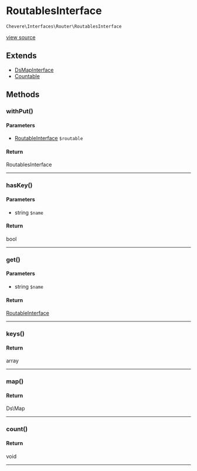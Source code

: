 # RoutablesInterface

`Chevere\Interfaces\Router\RoutablesInterface`

[view source](https://github.com/chevere/chevere/blob/master//home/rodolfo/git/chevere/chevere/interfaces/Router/RoutablesInterface.php)

## Extends

- [DsMapInterface]()
- [Countable]()

## Methods

### withPut()

#### Parameters

- [RoutableInterface](./RoutableInterface.md) `$routable`

#### Return

RoutablesInterface

---

### hasKey()

#### Parameters

- string `$name`

#### Return

bool

---

### get()

#### Parameters

- string `$name`

#### Return

[RoutableInterface](./RoutableInterface.md)

---

### keys()

#### Return

array

---

### map()

#### Return

Ds\Map

---

### count()

#### Return

void

---

